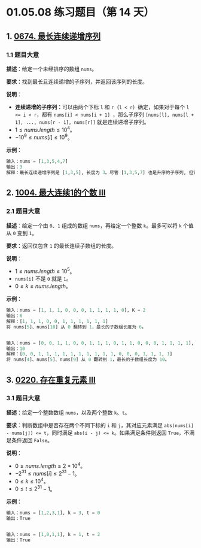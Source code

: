 # 01.05.08 练习题目（第 14 天）

## 1. [0674. 最长连续递增序列](https://leetcode.cn/problems/longest-continuous-increasing-subsequence/)

### 1.1 题目大意

**描述**：给定一个未经排序的数组 `nums`。

**要求**：找到最长且连续递增的子序列，并返回该序列的长度。

**说明**：

- **连续递增的子序列**：可以由两个下标 `l` 和 `r`（`l < r`）确定，如果对于每个 `l <= i < r`，都有 `nums[i] < nums[i + 1] `，那么子序列 `[nums[l], nums[l + 1], ..., nums[r - 1], nums[r]]` 就是连续递增子序列。
- $1 \le nums.length \le 10^4$。
- $-10^9 \le nums[i] \le 10^9$。

**示例**：

```Python
输入：nums = [1,3,5,4,7]
输出：3
解释：最长连续递增序列是 [1,3,5], 长度为 3。尽管 [1,3,5,7] 也是升序的子序列, 但它不是连续的，因为 5 和 7 在原数组里被 4 隔开。 
```

## 2. [1004. 最大连续1的个数 III](https://leetcode.cn/problems/max-consecutive-ones-iii/)

### 2.1 题目大意

**描述**：给定一个由 `0`、`1` 组成的数组 `nums`，再给定一个整数 `k`。最多可以将 `k` 个值从 `0` 变到 `1`。

**要求**：返回仅包含 `1` 的最长连续子数组的长度。

**说明**：

- $1 \le nums.length \le 10^5$。
- `nums[i]` 不是 `0` 就是 `1`。
- $0 \le k \le nums.length$。

**示例**：

```Python
输入：nums = [1, 1, 1, 0, 0, 0, 1, 1, 1, 1, 0], K = 2
输出：6
解释：[1, 1, 1, 0, 0, 1, 1, 1, 1, 1, 1]
将 nums[5]、nums[10] 从 0 翻转到 1，最长的子数组长度为 6。


输入：nums = [0, 0, 1, 1, 0, 0, 1, 1, 1, 0, 1, 1, 0, 0, 0, 1, 1, 1, 1], K = 3
输出：10
解释：[0, 0, 1, 1, 1, 1, 1, 1, 1, 1, 1, 1, 0, 0, 0, 1, 1, 1, 1]
将 nums[4]、nums[5]、nums[9] 从 0 翻转到 1，最长的子数组长度为 10。
```

## 3. [0220. 存在重复元素 III](https://leetcode.cn/problems/contains-duplicate-iii/)

### 3.1 题目大意

**描述**：给定一个整数数组 `nums`，以及两个整数 `k`、`t`。

**要求**：判断数组中是否存在两个不同下标的 `i` 和 `j`，其对应元素满足 `abs(nums[i] - nums[j]) <= t`，同时满足 `abs(i - j) <= k`。如果满足条件则返回 `True`，不满足条件返回 `False`。

**说明**：

- $0 \le nums.length \le 2 * 10^4$。
- $-2^{31} \le nums[i] \le 2^{31} - 1$。
- $0 \le k \le 10^4$。
- $0 \le t \le 2^{31} - 1$。

**示例**：

```Python
输入：nums = [1,2,3,1], k = 3, t = 0
输出：True


输入：nums = [1,0,1,1], k = 1, t = 2
输出：True
```

